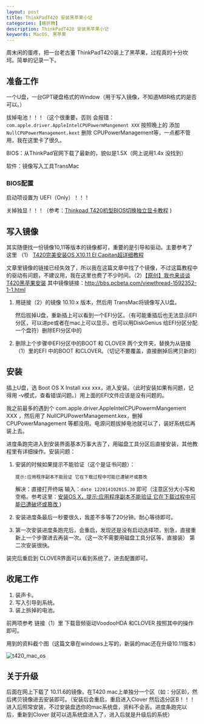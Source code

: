 ```yaml
---
layout: post
title: ThinkPadT420 安装黑苹果小记
categories: [瞎折腾]
description: ThinkPadT420 安装黑苹果小记
keywords: MacOS, 黑苹果
---
```


 周末闲的蛋疼，把一台老古董 ThinkPadT420装上了黑苹果，过程真的十分坎坷。简单的记录一下。

## 准备工作

一个U盘，一台GPT硬盘格式的Window（用于写入镜像，不知道MBR格式的是否可以。）

拔掉电池！！！（这个很重要，否则 会报错：`com.apple.driver.AppleIntelCPUPowermMangement XXX` 按照晚上的 添加`NullCPUPowerManagement.kext` 删除 CPUPowerManagement等，一点都不管用，我在这里卡了很久。

BIOS：从ThinkPad官网下载了最新的，貌似是1.5X（网上说用1.4x 没找到）

软件：镜像写入工具TransMac

### BIOS配置

启动项设置为 UEFI（Only）！！！

关掉独显！！！（参考：[Thinkpad T420机型BIOS切换独立显卡教程](http://heisetoufa.iteye.com/blog/1333309) )

## 写入镜像

其实随便找一份镜像10,11等版本的镜像都可，重要的是引导和驱动。主要参考了这里 （1） [T420完美安装OS X10.11 El Capitan超详细教程](https://forum.51nb.com/thread-1639171-1-1.html)

文章里镜像的链接已经失效了，所以我在这篇文章中找了个镜像，不过这篇教程中的驱动有问题，不建议用，我在这里也费了不少时间。（2）[【原创】我也来谈谈T420黑苹果安装](https://forum.51nb.com/thread-1579155-1-1.html) 其中镜像链接：http://bbs.pcbeta.com/viewthread-1592352-1-1.html

1. 用链接（2）的镜像 10.10.x 版本，然后用 TransMac将镜像写入U盘。

   然后拔掉U盘，重新插上可以看到一个EFI分区。（有可能重插后也无法显示EFI分区，可以进pe或者在mac上可以显示，也可以用DiskGenius 给EFI分区分配一个盘符）删除EFI分区中的

2. 删除上个步骤中EFI分区中的BOOT 和 CLOVER 两个文件夹，替换为从链接（1）里的EFI 中的BOOT 和CLOVER。（切记不要覆盖，直接删掉后拷贝新的）

## 安装

插上U盘，选 Boot OS X Install xxx xxx，进入安装。（此时安装如果有问题，记得用 -v模式，查看错误问题。）用上面的EFI文件应该是没有问题的。

我之前最多的遇到个 com.apple.driver.AppleIntelCPUPowermMangement XXX ，然后用了 NullCPUPowerManagement.kex，删掉CPUPowerManagement 等都没用。电源问题拔掉电池就可以了，装好系统后再装上去。

进度条跑完进入到安装界面基本万事大吉了，用磁盘工具分区后直接安装，其他教程里有详细操作。安装问题：

1. 安装的时候如果提示不能验证（这个是证书问题）：

   `提示:应用程序副本不能验证 它在下载过程中可能已遭破坏或篡改`  

   解决：直接打开终端 输入：`date 122014102015.30` 即可（注意区分大小写和空格。参考这里：[安装OS X，提示:应用程序副本不能验证 它在下载过程中可能已遭破坏或篡改 ](https://www.applex.net/threads/os-x.57768/) )

2. 安装进度条最后一秒要很久，我差不多等了20分钟。耐心等待即可。

3. 第一次安装进度条跑完后，会重启，发现还是没有启动选择项，别急，直接重新上一个步骤进去再装一次。（这一次不需要用磁盘工具分区等，直接装） 第二次安装很快。

装完后重启到 CLOVER界面可以看到系统了。进去配置即可。

## 收尾工作

1. 装声卡。
2. 写入引导到系统。
3. 装上拆掉的电池。

前两项参考 链接（1）里 下载音频驱动VoodooHDA 和CLOVER 按照其中的操作即可。

用到的资料截个图（这篇文章在windows上写的，新装的mac还在升级10.11版本）

![t420_mac_os](http://539go.com/Img/Other/OS/t420_mac_os.png)

## 关于升级

后面在网上下载了 10.11.6的镜像，在T420 mac上单独分一个区（如：分区B)，然后拷贝镜像进去安装即可。（安装后会重启，重启进入Clover 然后选分区B！！！进入后照常安装，不过安装盘选你的mac系统盘，资料不会丢。进度条跑完以后，重新到Clover 就可以选系统盘进入了，进入后就是升级后的系统）
